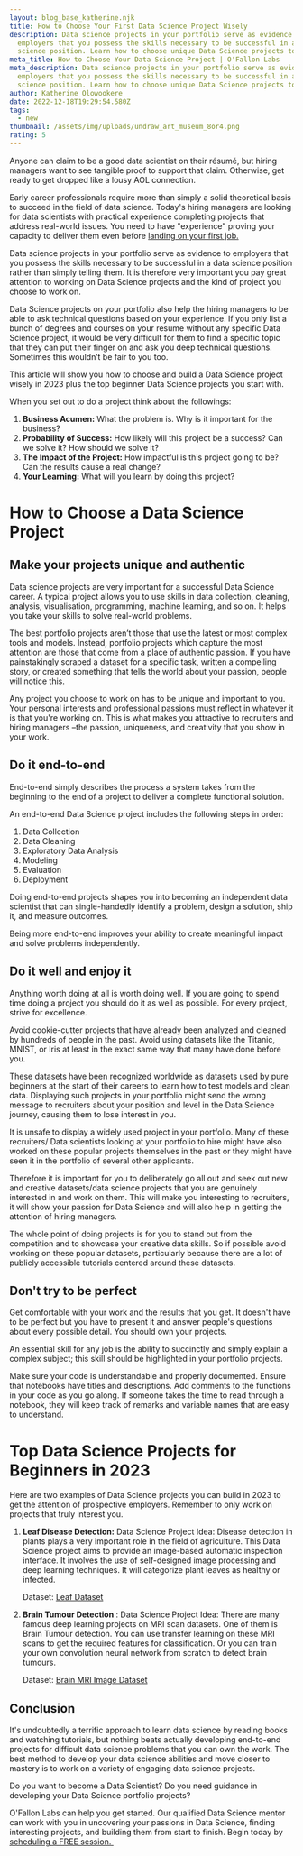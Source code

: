 ```yaml
---
layout: blog_base_katherine.njk
title: How to Choose Your First Data Science Project Wisely
description: Data science projects in your portfolio serve as evidence to
  employers that you possess the skills necessary to be successful in a data
  science position. Learn how to choose unique Data Science projects to work on
meta_title: How to Choose Your Data Science Project | O'Fallon Labs
meta_description: Data science projects in your portfolio serve as evidence to
  employers that you possess the skills necessary to be successful in a data
  science position. Learn how to choose unique Data Science projects to work on
author: Katherine Olowookere
date: 2022-12-18T19:29:54.580Z
tags:
  - new
thumbnail: /assets/img/uploads/undraw_art_museum_8or4.png
rating: 5
---
```

Anyone can claim to be a good data scientist on their résumé, but hiring managers want to see tangible proof to support that claim. Otherwise, get ready to get dropped like a lousy AOL connection.



Early career professionals require more than simply a solid theoretical basis to succeed in the field of data science. Today's hiring managers are looking for data scientists with practical experience completing projects that address real-world issues. You need to have "experience" proving your capacity to deliver them even before [landing on your first job.](https://saeedmirshekari.com/blog/5-steps-to-get-your-first-job-in-data-science-from-zero-to-hero/)



Data science projects in your portfolio serve as evidence to employers that you possess the skills necessary to be successful in a data science position rather than simply telling them. It is therefore very important you pay great attention to working on Data Science projects and the kind of project you choose to work on. 



Data Science projects on your portfolio also help the hiring managers to be able to ask technical questions based on your experience. If you only list a bunch of degrees and courses on your resume without any specific Data Science project, it would be very difficult for them to find a specific topic that they can put their finger on and ask you deep technical questions. Sometimes this wouldn’t be fair to you too.



This article will show you how to choose and build a Data Science project wisely in 2023 plus the top beginner Data Science projects you start with. 



When you set out to do a project think about the followings:

1. **Business Acumen:** What the problem is. Why is it important for the business?
2. **Probability of Success:** How likely will this project be a success? Can we solve it? How should we solve it?
3. **The Impact of the Project:** How impactful is this project going to be? Can the results cause a real change?
4. **Your Learning:** What will you learn by doing this project? 

<h1>How to Choose a Data Science Project </h1>

<h2> Make your projects unique and authentic </h2>

Data science projects are very important for a successful Data Science career. A typical project allows you to use skills in data collection, cleaning, analysis, visualisation, programming, machine learning, and so on. It helps you take your skills to solve real-world problems. 

The best portfolio projects aren’t those that use the latest or most complex tools and models. Instead, portfolio projects which capture the most attention are those that come from a place of authentic passion. If you have painstakingly scraped a dataset for a specific task, written a compelling story, or created something that tells the world about your passion, people will notice this. 

Any project you choose to work on has to be unique and important to you. Your personal interests and professional passions must reflect in whatever it is that you're working on. This is what makes you attractive to recruiters and hiring managers –the passion, uniqueness, and creativity that you show in your work. 

<h2> Do it end-to-end </h2>

End-to-end simply describes the process a system takes from the beginning to the end of a project to deliver a complete functional solution.

An end-to-end Data Science project includes the following steps in order:

1. Data Collection
2. Data Cleaning
3. Exploratory Data Analysis
4. Modeling
5. Evaluation
6. Deployment

Doing end-to-end projects shapes you into becoming an independent data scientist that can single-handedly identify a problem, design a solution, ship it, and measure outcomes. 

Being more end-to-end improves your ability to create meaningful impact and solve problems independently.

<h2> Do it well and enjoy it  </h2>

Anything worth doing at all is worth doing well. If you are going to spend time doing a project you should do it as well as possible. For every project, strive for excellence. 



Avoid cookie-cutter projects that have already been analyzed and cleaned by hundreds of people in the past. Avoid using datasets like the Titanic, MNIST, or Iris at least in the exact same way that many have done before you. 



These datasets have been recognized worldwide as datasets used by pure beginners at the start of their careers to learn how to test models and clean data. Displaying such projects in your portfolio might send the wrong message to recruiters about your position and level in the Data Science journey, causing them to lose interest in you. 



It is unsafe to display a widely used project in your portfolio. Many of these recruiters/ Data scientists looking at your portfolio to hire might have also worked on these popular projects themselves in the past or they might have seen it in the portfolio of several other applicants. 



Therefore it is important for you to deliberately go all out and seek out new and creative datasets/data science projects that you are genuinely interested in and work on them. This will make you interesting to recruiters, it will show your passion for Data Science and will also help in getting the attention of hiring managers. 



The whole point of doing projects is for you to stand out from the competition and to showcase your creative data skills. So if possible avoid working on these popular datasets, particularly because there are a lot of publicly accessible tutorials centered around these datasets.



<h2>Don't try to be perfect </h2>

Get comfortable with your work and the results that you get. It doesn't have to be perfect but you have to present it and answer people's questions about every possible detail. You should own your projects.



An essential skill for any job is the ability to succinctly and simply explain a complex subject; this skill should be highlighted in your portfolio projects.



Make sure your code is understandable and properly documented. Ensure that notebooks have titles and descriptions. Add comments to the functions in your code as you go along. If someone takes the time to read through a notebook, they will keep track of remarks and variable names that are easy to understand.

<h1>Top Data Science Projects for Beginners in 2023 </h1>

Here are two examples of Data Science projects you can build in 2023 to get the attention of prospective employers. Remember to only work on projects that truly interest you. 

1. **Leaf Disease Detection:** Data Science Project Idea: Disease detection in plants plays a very important role in the field of agriculture. This Data Science project aims to provide an image-based automatic inspection interface. It involves the use of self-designed image processing and deep learning techniques. It will categorize plant leaves as healthy or infected.  

    Dataset: [Leaf Dataset](https://www.kaggle.com/sizlingdhairya1/leaf-disease)
2. **Brain Tumour Detection** : Data Science Project Idea: There are many famous deep learning projects on MRI scan datasets. One of them is Brain Tumour detection. You can use transfer learning on these MRI scans to get the required features for classification. Or you can train your own convolution neural network from scratch to detect brain tumours. 

   Dataset: [Brain MRI Image Dataset](https://www.kaggle.com/navoneel/brain-mri-images-for-brain-tumor-detection)

<h2>Conclusion</h2>

It's undoubtedly a terrific approach to learn data science by reading books and watching tutorials, but nothing beats actually developing end-to-end projects for difficult data science problems that you can own the work. The best method to develop your data science abilities and move closer to mastery is to work on a variety of engaging data science projects. 



Do you want to become a Data Scientist? Do you need guidance in developing your Data Science portfolio projects? 



O'Fallon Labs can help you get started. Our qualified Data Science mentor can work with you in uncovering your passions in Data Science, finding interesting projects, and building them from start to finish. Begin today by [scheduling a FREE session. ](https://saeedmirshekari.com/)



<!--EndFragment-->